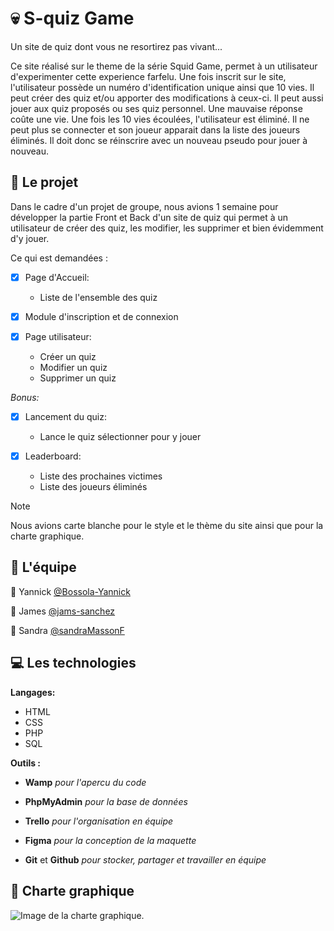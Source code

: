 # 💀 S-quiz Game 

Un site de quiz dont vous ne resortirez pas vivant...

Ce site réalisé sur le theme de la série Squid Game, permet à un utilisateur d'experimenter cette experience farfelu.
Une fois inscrit sur le site, l'utilisateur possède un numéro d'identification unique ainsi que 10 vies.
Il peut créer des quiz et/ou apporter des modifications à ceux-ci.
Il peut aussi jouer aux quiz proposés ou ses quiz personnel.
Une mauvaise réponse coûte une vie.
Une fois les 10 vies écoulées, l'utilisateur est éliminé. Il ne peut plus se connecter et son joueur apparait dans la liste des joueurs éliminés.
Il doit donc se réinscrire avec un nouveau pseudo pour jouer à nouveau.

## 📓 Le projet 

Dans le cadre d'un projet de groupe, nous avions 1 semaine pour développer la partie Front et Back d'un site de quiz qui permet à un utilisateur de créer
des quiz, les modifier, les supprimer et bien évidemment d'y jouer.

Ce qui est demandées :

- [x] Page d'Accueil:
  - Liste de l'ensemble des quiz
    
- [x] Module d'inscription et de connexion
    
- [x] Page utilisateur:
  - Créer un quiz
  - Modifier un quiz
  - Supprimer un quiz
    
_Bonus:_
    
- [x] Lancement du quiz:
  - Lance le quiz sélectionner pour y jouer
    
- [x] Leaderboard:
  - Liste des prochaines victimes
  - Liste des joueurs éliminés


> [!NOTE]
> Nous avions carte blanche pour le style et le thème du site ainsi que pour la charte graphique.

## 💪 L'équipe 

👤 Yannick [@Bossola-Yannick](https://github.com/bossola-yannick)

👤 James [@jams-sanchez](https://github.com/jams-sanchez)

👤 Sandra [@sandraMassonF](https://github.com/sandraMassonF)

## 💻 Les technologies 

**Langages:**

- HTML
- CSS
- PHP
- SQL

**Outils :**

- **Wamp** _pour l'apercu du code_
- **PhpMyAdmin** _pour la base de données_
  
- **Trello** _pour l'organisation en équipe_
- **Figma** _pour la conception de la maquette_
- **Git** et **Github** _pour stocker, partager et travailler en équipe_

## 📝 Charte graphique 

![Image de la charte graphique.](/asset/img/charte-graphique.png)
